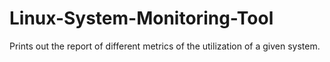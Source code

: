 # Linux-System-Monitoring-Tool
Prints out the report of different metrics of the utilization of a given system.
